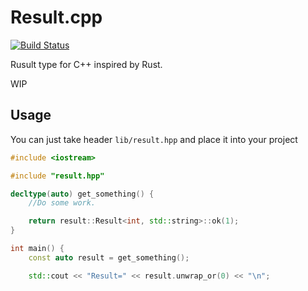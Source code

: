 # Result.cpp

[![Build Status](https://travis-ci.org/DoumanAsh/Result.cpp.svg?branch=master)](https://travis-ci.org/DoumanAsh/Result.cpp)

Rusult type for C++ inspired by Rust.

WIP

## Usage

You can just take header `lib/result.hpp` and place it into your project

```c++
#include <iostream>

#include "result.hpp"

decltype(auto) get_something() {
    //Do some work.

    return result::Result<int, std::string>::ok(1);
}

int main() {
    const auto result = get_something();

    std::cout << "Result=" << result.unwrap_or(0) << "\n";
```
